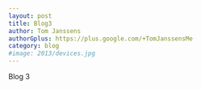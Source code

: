 ```yaml
---
layout: post
title: Blog3
author: Tom Janssens
authorGplus: https://plus.google.com/+TomJanssensMe
category: blog
#image: 2013/devices.jpg
---
```


Blog 3